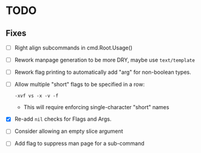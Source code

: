 # TODO

## Fixes
 - [ ] Right align subcommands in cmd.Root.Usage()
 - [ ] Rework manpage generation to be more DRY, maybe use `text/template`
 - [ ] Rework flag printing to automatically add "arg" for non-boolean types.
 - [ ] Allow multiple "short" flags to be specified in a row:
   
   ```
   -xvf vs -x -v -f
   ```
   - This will require enforcing single-character "short" names
 - [x] Re-add `nil` checks for Flags and Args.
 - [ ] Consider allowing an empty slice argument
 - [ ] Add flag to suppress man page for a sub-command
